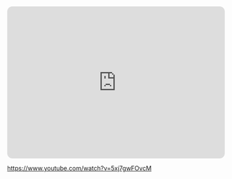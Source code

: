 <iframe style="border-radius:12px" src="https://open.spotify.com/embed/track/2H1TMxIvORol1QFBwOQh1E?utm_source=generator" width="100%" height="352" frameBorder="0" allowfullscreen="" allow="autoplay; clipboard-write; encrypted-media; fullscreen; picture-in-picture" loading="lazy"></iframe>

https://www.youtube.com/watch?v=5xj7gwFOvcM